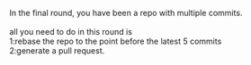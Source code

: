 In the final round, you have been a repo with multiple commits.<br/>  
all you need to do in this round is<br/> 
1:rebase the repo to the point before the latest 5 commits<br/> 
2:generate a pull request.<br/> 
